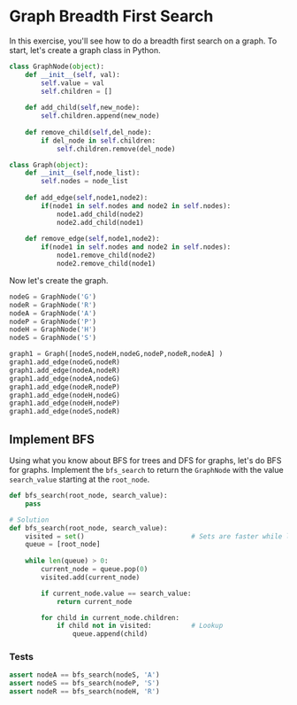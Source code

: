 
# Graph Breadth First Search
In this exercise, you'll see how to do a breadth first search on a graph. To start, let's create a graph class in Python.


```python
class GraphNode(object):
    def __init__(self, val):
        self.value = val
        self.children = []
        
    def add_child(self,new_node):
        self.children.append(new_node)
    
    def remove_child(self,del_node):
        if del_node in self.children:
            self.children.remove(del_node)

class Graph(object):
    def __init__(self,node_list):
        self.nodes = node_list
        
    def add_edge(self,node1,node2):
        if(node1 in self.nodes and node2 in self.nodes):
            node1.add_child(node2)
            node2.add_child(node1)
            
    def remove_edge(self,node1,node2):
        if(node1 in self.nodes and node2 in self.nodes):
            node1.remove_child(node2)
            node2.remove_child(node1)
```

Now let's create the graph.


```python
nodeG = GraphNode('G')
nodeR = GraphNode('R')
nodeA = GraphNode('A')
nodeP = GraphNode('P')
nodeH = GraphNode('H')
nodeS = GraphNode('S')

graph1 = Graph([nodeS,nodeH,nodeG,nodeP,nodeR,nodeA] ) 
graph1.add_edge(nodeG,nodeR)
graph1.add_edge(nodeA,nodeR)
graph1.add_edge(nodeA,nodeG)
graph1.add_edge(nodeR,nodeP)
graph1.add_edge(nodeH,nodeG)
graph1.add_edge(nodeH,nodeP)
graph1.add_edge(nodeS,nodeR)
```

## Implement BFS
Using what you know about BFS for trees and DFS for graphs, let's do BFS for graphs. Implement the `bfs_search` to return the `GraphNode` with the value `search_value` starting at the `root_node`.


```python
def bfs_search(root_node, search_value):
    pass
```


```python
# Solution
def bfs_search(root_node, search_value):
    visited = set()                           # Sets are faster while lookup. Lists are faster to iterate.
    queue = [root_node]
    
    while len(queue) > 0:
        current_node = queue.pop(0)
        visited.add(current_node)

        if current_node.value == search_value:
            return current_node

        for child in current_node.children:
            if child not in visited:          # Lookup
                queue.append(child)

```

### Tests


```python
assert nodeA == bfs_search(nodeS, 'A')
assert nodeS == bfs_search(nodeP, 'S')
assert nodeR == bfs_search(nodeH, 'R')
```
